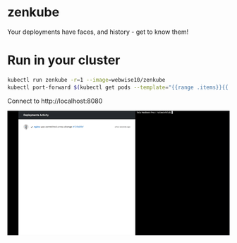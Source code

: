 # zenkube
Your deployments have faces, and history - get to know them!

# Run in your cluster
```bash
kubectl run zenkube -r=1 --image=webwise10/zenkube
kubectl port-forward $(kubectl get pods --template="{{range .items}}{{.metadata.name}}{{end}}" --selector=run=zenkube) 8080:8080
```

Connect to http://localhost:8080

![Demo Animation](https://raw.githubusercontent.com/codefresh-io/zenkube/master/docs/zenkube.gif)